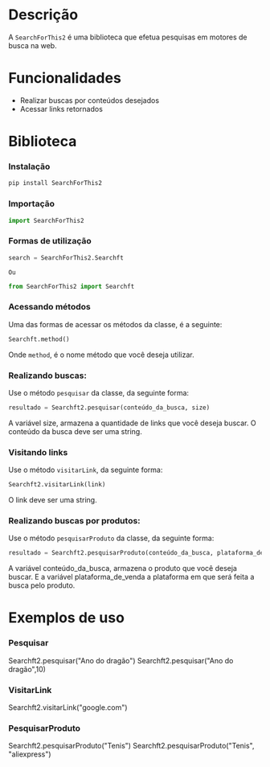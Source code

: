 # Descrição
A `SearchForThis2` é uma biblioteca que efetua pesquisas em motores de busca na web.

# Funcionalidades
* Realizar buscas por conteúdos desejados
* Acessar links retornados

# Biblioteca
### Instalação
```python
pip install SearchForThis2
```
### Importação
```python
import SearchForThis2
```
### Formas de utilização
```python
search = SearchForThis2.Searchft
```
`Ou`
```python
from SearchForThis2 import Searchft
```

### Acessando métodos
Uma das formas de acessar os métodos da classe, é a seguinte:
```python
Searchft.method()
```
Onde `method`, é o nome método que você deseja utilizar.

### Realizando buscas:
Use o método `pesquisar` da classe, da seguinte forma:
```python
resultado = Searchft2.pesquisar(conteúdo_da_busca, size)
```
A variável size, armazena a quantidade de links que você deseja buscar. O conteúdo da busca deve ser uma string.

### Visitando links
Use o método `visitarLink`, da seguinte forma:
```python
Searchft2.visitarLink(link)
```
O link deve ser uma string.

### Realizando buscas por produtos:
Use o método `pesquisarProduto` da classe, da seguinte forma:
```python
resultado = Searchft2.pesquisarProduto(conteúdo_da_busca, plataforma_de_venda)
```
A variável conteúdo_da_busca, armazena o produto que você deseja buscar. E a variável plataforma_de_venda a plataforma em que será feita a busca pelo produto.

# Exemplos de uso

### Pesquisar
Searchft2.pesquisar("Ano do dragão")
Searchft2.pesquisar("Ano do dragão",10)

### VisitarLink
Searchft2.visitarLink("google.com")

### PesquisarProduto
Searchft2.pesquisarProduto("Tenis")
Searchft2.pesquisarProduto("Tenis", "aliexpress")
